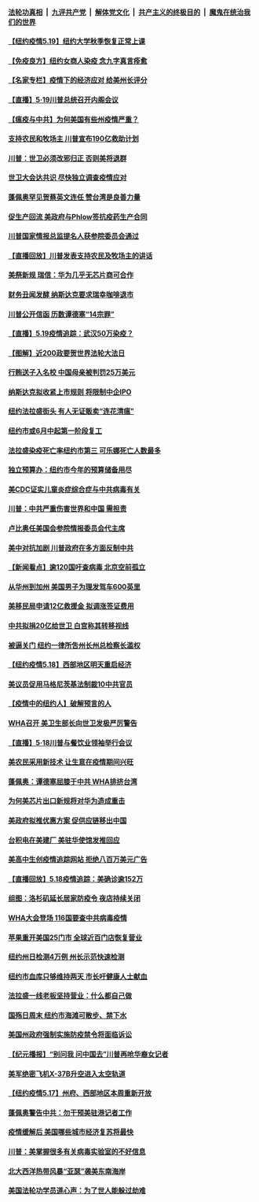 ####  [法轮功真相](../../../../basic/blob/master/README.md?t=05200831) &nbsp;|&nbsp; [九评共产党](../../../../9ping.md/blob/master/README.md?t=05200831) &nbsp;|&nbsp; [解体党文化](../../../../jtdwh.md/blob/master/README.md?t=05200831)  &nbsp;|&nbsp; [共产主义的终极目的](../../../../gczydzjmd.md/blob/master/README.md?t=05200831) &nbsp;|&nbsp; [魔鬼在统治我们的世界](../../../../mgztzwmdsj.md/blob/master/README.md?t=05200831) 

#### [【纽约疫情5.19】纽约大学秋季恢复正常上课](../pages/nsc412/n12120896.md?t=05200831) 

#### [【免疫良方】纽约女商人染疫 念九字真言痊愈](../pages/nsc412/n12122008.md?t=05200831) 

#### [【名家专栏】疫情下的经济应对 给美州长评分](../pages/nsc412/n12121347.md?t=05200831) 

#### [【直播】5·19川普总统召开内阁会议](../pages/nsc412/n12121773.md?t=05200831) 

#### [【瘟疫与中共】为何美国有些州疫情严重？](../pages/nsc412/n12116751.md?t=05200831) 

#### [支持农民和牧场主 川普宣布190亿救助计划](../pages/nsc412/n12121902.md?t=05200831) 

#### [川普：世卫必须改邪归正 否则美将退群](../pages/nsc412/n12119972.md?t=05200831) 

#### [世卫大会达共识 尽快独立调查疫情应对](../pages/nsc412/n12121699.md?t=05200831) 

#### [蓬佩奥罕见贺蔡英文连任 赞台湾是良善力量](../pages/nsc412/n12121690.md?t=05200831) 

#### [促生产回流 美政府与Phlow签抗疫药生产合同](../pages/nsc412/n12121566.md?t=05200831) 

#### [川普国家情报总监提名人获参院委员会通过](../pages/nsc412/n12121630.md?t=05200831) 

#### [【直播回放】川普发表支持农民及牧场主的讲话](../pages/nsc412/n12121459.md?t=05200831) 

#### [美祭新规 瑞信：华为几乎无芯片商可合作](../pages/nsc412/n12121520.md?t=05200831) 

#### [财务丑闻发酵 纳斯达克要求瑞幸咖啡退市](../pages/nsc412/n12121438.md?t=05200831) 

#### [川普公开信函 历数谭德塞“14宗罪”](../pages/nsc412/n12121039.md?t=05200831) 

#### [【直播】5.19疫情追踪：武汉50万染疫？](../pages/nsc412/n12121002.md?t=05200831) 

#### [【图解】近200政要贺世界法轮大法日](../pages/nsc412/n12120174.md?t=05200831) 

#### [行贿送子入名校 中国母亲被判罚25万美元](../pages/nsc412/n12120646.md?t=05200831) 

#### [纳斯达克拟收紧上市规则 将限制中企IPO](../pages/nsc412/n12120132.md?t=05200831) 

#### [纽约法拉盛街头  有人无证贩卖“连花清瘟”](../pages/nsc412/n12120189.md?t=05200831) 

#### [纽约市或6月中起第一阶段复工](../pages/nsc412/n12120196.md?t=05200831) 

#### [法拉盛染疫死亡率纽约市第三  可乐娜死亡人数最多](../pages/nsc412/n12119995.md?t=05200831) 

#### [独立预算办：纽约市今年的预算储备用尽](../pages/nsc412/n12120012.md?t=05200831) 

#### [美CDC证实儿童炎症综合症与中共病毒有关](../pages/nsc412/n12120028.md?t=05200831) 

#### [川普：中共严重伤害世界和中国 需担责](../pages/nsc412/n12119883.md?t=05200831) 

#### [卢比奥任美国会参院情报委员会代主席](../pages/nsc412/n12119732.md?t=05200831) 

#### [美中对抗加剧 川普政府在多方面反制中共](../pages/nsc412/n12118815.md?t=05200831) 

#### [【新闻看点】逾120国吁查病毒 北京空前孤立](../pages/nsc412/n12119110.md?t=05200831) 

#### [从华州到加州 美国男子为理发驾车600英里](../pages/nsc412/n12119317.md?t=05200831) 

#### [美移民局申请12亿救援金 拟调涨签证费用](../pages/nsc412/n12119322.md?t=05200831) 

#### [中共拟捐20亿给世卫 白宫称其转移视线](../pages/nsc412/n12119181.md?t=05200831) 

#### [被逼关门 纽约一律所吿州长州总检察长滥权](../pages/nsc412/n12119022.md?t=05200831) 

#### [【纽约疫情5.18】西部地区明天重启经济](../pages/nsc412/n12118204.md?t=05200831) 

#### [美议员促用马格尼茨基法制裁10中共官员](../pages/nsc412/n12119139.md?t=05200831) 

#### [【疫情中的纽约人】破解预言的人](../pages/nsc412/n12115416.md?t=05200831) 

#### [WHA召开 美卫生部长向世卫发极严厉警告](../pages/nsc412/n12119066.md?t=05200831) 

#### [【直播】5·18川普与餐饮业领袖举行会议](../pages/nsc412/n12118683.md?t=05200831) 

#### [美农民采用新技术 让生意在疫情期间兴旺](../pages/nsc412/n12118849.md?t=05200831) 

#### [蓬佩奥：谭德塞屈膝于中共 WHA排挤台湾](../pages/nsc412/n12118907.md?t=05200831) 

#### [为何美芯片出口新规将对华为造成重击](../pages/nsc412/n12118862.md?t=05200831) 

#### [美政府拟推优惠方案 促供应链移出中国](../pages/nsc412/n12118406.md?t=05200831) 

#### [台积电在美建厂 美驻华使馆发推回应](../pages/nsc412/n12118580.md?t=05200831) 

#### [美高中生创疫情追踪网站 拒绝八百万美元广告](../pages/nsc412/n12117400.md?t=05200831) 

#### [【直播回放】5.18疫情追踪：美确诊逾152万](../pages/nsc412/n12118217.md?t=05200831) 

#### [组图：洛杉矶延长居家防疫令 夜店持续关闭](../pages/nsc412/n12117719.md?t=05200831) 

#### [WHA大会登场 116国要查中共病毒疫情](../pages/nsc412/n12117992.md?t=05200831) 

#### [苹果重开美国25门市 全球近百门店恢复营业](../pages/nsc412/n12117850.md?t=05200831) 

#### [纽约州日检测4万例  州长示范快速检测](../pages/nsc412/n12117332.md?t=05200831) 

#### [纽约市血库只够维持两天  市长吁健康人士献血](../pages/nsc412/n12117304.md?t=05200831) 

#### [法拉盛一线老板坚持营业：什么都自己做](../pages/nsc412/n12117309.md?t=05200831) 

#### [国殇日周末 纽约市海滩可散步、禁下水](../pages/nsc412/n12117335.md?t=05200831) 

#### [美国州政府强制实施防疫禁令将面临诉讼](../pages/nsc412/n12117166.md?t=05200831) 

#### [【纪元播报】“别问我 问中国去”川普再呛华裔女记者](../pages/nsc412/n12115768.md?t=05200831) 

#### [美军绝密飞机X-37B升空进入太空轨道](../pages/nsc412/n12116995.md?t=05200831) 

#### [【纽约疫情5.17】州府、西部地区本周重新开放](../pages/nsc412/n12116073.md?t=05200831) 

#### [蓬佩奥警告中共：勿干预美驻港记者工作](../pages/nsc412/n12116878.md?t=05200831) 

#### [疫情缓解后 美国哪些城市经济复苏将最快](../pages/nsc412/n12100930.md?t=05200831) 

#### [川普：美掌握很多有关病毒实验室的不好信息](../pages/nsc412/n12116772.md?t=05200831) 

#### [北大西洋热带风暴“亚瑟”袭美东南海岸](../pages/nsc412/n12116746.md?t=05200831) 

#### [美国法轮功学员道心声：为了世人能躲过劫难](../pages/nsc412/n12116667.md?t=05200831) 

